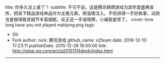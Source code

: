 title: 你多久没上桌了？
subtitle: 不可不说，这是腾讯棋牌游戏为其年度盛典宣传，把其下精品游戏单品作为主推元素，把温情注入。不但讲得一手好故事，动效也是做得极其细节丰富细腻，反正这一手温情牌，小编我是受了。
cover: how long have you not played mahjong.png
tags:
  - Git
  - Fork
author:
  nick: 腾讯游戏
  github_name: o2team
date: 2016-12-10 17:23:11
publishDate: 2015-12-28 16:00:00
link: http://qipai.qq.com/act/a20151114desk/index.html
---

<!-- more -->
